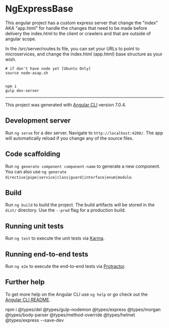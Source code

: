 # NgExpressBase

This angular project has a custom express server that change the "index" AKA "app.html" for handle the changes that need to be made before delivery the index.html to the client or crawlers and that are outside of angular scope. 

In the /src/server/routes.ts file, you can set your URLs to point to microservices, and change the index.html (app.html) base structure as your wish.

```
# if don't have node yet [Ubuntu Only]
source node-asap.sh


npm i
gulp dev-server
```
--- 

This project was generated with [Angular CLI](https://github.com/angular/angular-cli) version 7.0.4.

## Development server

Run `ng serve` for a dev server. Navigate to `http://localhost:4200/`. The app will automatically reload if you change any of the source files.

## Code scaffolding

Run `ng generate component component-name` to generate a new component. You can also use `ng generate directive|pipe|service|class|guard|interface|enum|module`.

## Build

Run `ng build` to build the project. The build artifacts will be stored in the `dist/` directory. Use the `--prod` flag for a production build.

## Running unit tests

Run `ng test` to execute the unit tests via [Karma](https://karma-runner.github.io).

## Running end-to-end tests

Run `ng e2e` to execute the end-to-end tests via [Protractor](http://www.protractortest.org/).

## Further help

To get more help on the Angular CLI use `ng help` or go check out the [Angular CLI README](https://github.com/angular/angular-cli/blob/master/README.md).


npm i @types/del @types/gulp-nodemon @types/express @types/morgan @types/body-parser @types/method-override @types/helmet @types/express --save-dev
